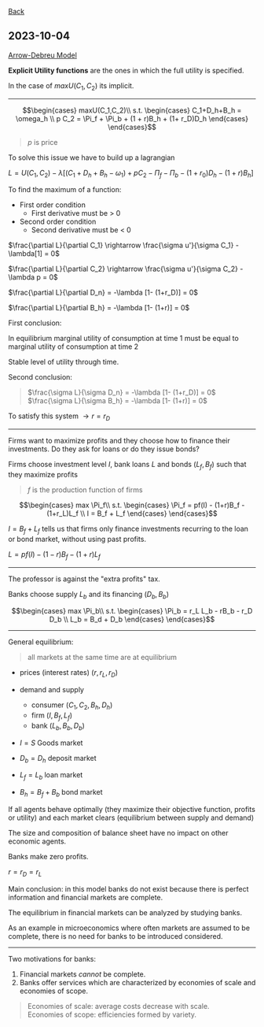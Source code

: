 
[Back](../Index.md)

## 2023-10-04

[Arrow-Debreu Model](https://en.wikipedia.org/wiki/Arrow%E2%80%93Debreu_model)

**Explicit Utility functions** are the ones in which the full utility is specified.

In the case of $maxU(C_1,C_2)$ its implicit.

---

$$\begin{cases} 
maxU(C_1,C_2)\\
s.t.
\begin{cases}
C_1+D_h+B_h = \omega_h \\
p C_2 = \Pi_f + \Pi_b + (1 + r)B_h + (1+ r_D)D_h
\end{cases}
\end{cases}$$

>$p$ is price

To solve this issue we have to build up a lagrangian



$L = U(C_1,C_2)-\lambda[(C_1+D_h+B_h-\omega_1)+p C_2 -\Pi_f - \Pi_b - (1+r_0)D_h-(1+r)B_h]$

To find the maximum of a function:

- First order condition
  - First derivative must be > 0
- Second order condition
  - Second derivative must be < 0

$\frac{\partial L}{\partial C_1} \rightarrow \frac{\sigma u'}{\sigma C_1} - \lambda[1] = 0$

$\frac{\partial L}{\partial C_2} \rightarrow \frac{\sigma u'}{\sigma C_2} - \lambda p = 0$

$\frac{\partial L}{\partial D_n} = -\lambda [1- (1+r_D)] = 0$

$\frac{\partial L}{\partial B_h} = -\lambda [1- (1+r)] = 0$


First conclusion:

In equilibrium marginal utility of consumption at time 1 must be equal to marginal utility of consumption at time 2

Stable level of utility through time.

Second conclusion:

>$\frac{\sigma L}{\sigma D_n} = -\lambda [1- (1+r_D)] = 0$  
>$\frac{\sigma L}{\sigma B_h} = -\lambda [1- (1+r)] = 0$

To satisfy this system $\rightarrow r = r_D$

---

Firms want to maximize profits and they choose how to finance their investments. Do they ask for loans or do they issue bonds?

Firms choose investment level $I$, bank loans $L$ and bonds $(L_f, B_f)$ such that they maximize profits

>$f$ is the production function of firms 

$$\begin{cases} 
max \Pi_f\\
s.t.
\begin{cases}
\Pi_f = pf(I) - (1+r)B_f - (1+r_L)L_f \\
I = B_f + L_f
\end{cases}
\end{cases}$$

$I = B_f+L_f$ tells us that firms only finance investments recurring to the loan or bond market, without using past profits.

$L = pf(I) - (1-r)B_f - (1+r)L_f$

---

The professor is against the "extra profits" tax.

Banks choose supply $L_b$ and its financing $(D_b, B_b)$

$$\begin{cases} 
max \Pi_b\\
s.t.
\begin{cases}
\Pi_b = r_L L_b - rB_b - r_D D_b \\
L_b = B_d + D_b
\end{cases}
\end{cases}$$

---

General equilibrium:
>all markets at the same time are at equilibrium   

- prices (interest rates) $(r,r_L,r_D)$
- demand and supply
  - consumer $(C_1,C_2,B_h,D_h)$
  - firm $(I, B_f, L_f)$
  - bank $(L_b, B_b, D_b)$

- $I = S$ Goods market 
- $D_b = D_h$ deposit market  
- $L_f = L_b$ loan market
- $B_h = B_f + B_b$ bond market

If all agents behave optimally (they maximize their objective function, profits or utility) and each market clears (equilibrium between supply and demand)

The size and composition of balance sheet have no impact on other economic agents.

Banks make zero profits.

$r=r_D=r_L$

Main conclusion: in this model banks do not exist because there is perfect information and financial markets are complete.

The equilibrium in financial markets can be analyzed by studying banks.

As an example in microeconomics where often markets are assumed to be complete, there is no need for banks to be introduced considered.

---

Two motivations for banks:

1. Financial markets *cannot* be complete.
2. Banks offer services which are characterized by economies of scale and economies of scope.

>Economies of scale: average costs decrease with scale.  
>Economies of scope: efficiencies formed by variety.















